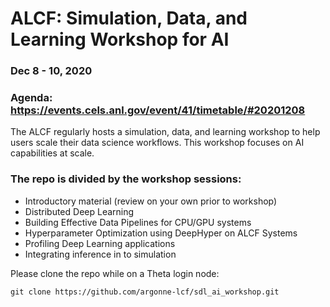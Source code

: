 # ALCF: Simulation, Data, and Learning Workshop for AI
### Dec 8 - 10, 2020
### Agenda: https://events.cels.anl.gov/event/41/timetable/#20201208

The ALCF regularly hosts a simulation, data, and learning workshop to help users scale their data science workflows. This workshop focuses on AI capabilities at scale.

### The repo is divided by the workshop sessions:
   * Introductory material (review on your own prior to workshop)
   * Distributed Deep Learning
   * Building Effective Data Pipelines for CPU/GPU systems
   * Hyperparameter Optimization using DeepHyper on ALCF Systems
   * Profiling Deep Learning applications
   * Integrating inference in to simulation

Please clone the repo while on a Theta login node:

```
git clone https://github.com/argonne-lcf/sdl_ai_workshop.git
```
